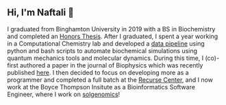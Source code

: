 ## Hi, I'm Naftali 👋

I graduated from Binghamton University in 2019 with a BS in Biochemistry and completed an [Honors Thesis](https://docs.google.com/document/d/10coccxZZO8UxcTzw2leDE39OVUxleKb3mzUzXi1OCz4/edit?usp=sharing). After I graduated, I spent a year working in a Computational Chemistry lab and developed a [data pipeline](https://github.com/npanitz/Automation-Tool-for-QM-MM-calculations-and-Image-Processing) using python and bash scripts to automate biochemical simulations using quantum mechanics tools and molecular dynamics. 
During this time, I (co)-first authored a paper in the journal of Biophysics which was recently published [here](https://pubmed.ncbi.nlm.nih.gov/34310939/). 
I then decided to focus on developing more as a programmer and completed a full batch at the [Recurse Center](https://www.recurse.com/), and I now work at the Boyce Thompson Insitute as a Bioinformatics Software Engineer, where I work on [solgenomics](https://github.com/solgenomics/sgn)!

<!--
**npanitz/npanitz** is a ✨ _special_ ✨ repository because its `README.md` (this file) appears on your GitHub profile.

Here are some ideas to get you started:

- 🔭 I’m currently working on ...
- 🌱 I’m currently learning ...
- 👯 I’m looking to collaborate on ...
- 🤔 I’m looking for help with ...
- 💬 Ask me about ...
- 📫 How to reach me: ...
- 😄 Pronouns: ...
- ⚡ Fun fact: ...
-->

